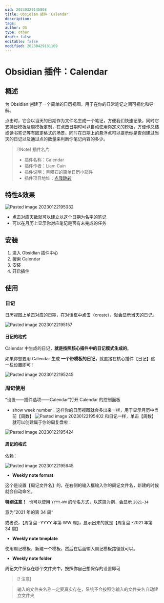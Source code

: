 ```yaml
---
uid: 20230329145808
title: Obsidian 插件：Calendar
description: 
tags: 
author: OS
type: other
draft: false
editable: false
modified: 20230429181109
---
```


# Obsidian 插件：Calendar

## 概述

为 Obsidian 创建了一个简单的日历视图，用于在你的日常笔记之间可视化和导航。

点击时，它会以当天的日期作为文件名生成一个笔记，方便我们快速记录，同时它支持日模板及周模板定制，在点击日期时可以自动使用你定义的模板，方便作总结或读书笔记等有固定格式的场景。同时在日期上的悬浮点可以提示你是否创建过当天的日记以及通过点的数量来判断你笔记内容的多少。

> [!Note] 插件名片
> - 插件名称：Calendar
> - 插件作者：Liam Cain
> - 插件说明：黑曜石的简单日历小部件
> - 插件项目地址：[点我跳转](https://github.com/liamcain/obsidian-calendar-plugin)

## 特性&效果

![Pasted image 20230122195032](Resource/Images/61f0e58b19cad4a8e23a04f7f79c4b96_MD5.png)

- 点击对应天数就可以建立以这个日期为名字的笔记
- 可以在月历上显示你对应笔记是否有未完成的任务

## 安装

1. 进入 Obsidian 插件中心
2. 搜索 Calendar
3. 安装
4. 开启插件

## 使用

### 日记

日历视图上单击对应的日期，在对话框中点击（create），就会显示当天的日记。

![Pasted image 20230122195157](Resource/Images/16aa45a2b12db245a87d85e906dd3672_MD5.png)

#### 日记的格式

Calendar 中生成的日记，**就是按照核心插件中的日记模式生成的**。

如果你想要用 Calendar 生成 **一个带模板的日记**，就直接在核心插件【日记】这一栏设置即可！

![Pasted image 20230122195245](Resource/Images/c94619ff26812c0e6190de975ad54a34_MD5.png)

### 周记使用

“设置——插件选项——Calendar”打开 Calendar 的控制面板

- show week number：这样你的日历视图就会多出来一栏，用于显示月历中当前【周数】
    ![Pasted image 20230122195402](Resource/Images/b4a162e32345fbf473321b470ea49138_MD5.png)
    和日记一样，单击【周数】就可以创建属于你的周复盘啦：

![Pasted image 20230122195424](Resource/Images/3042f0599867aaf80cbf56c0d2d1f5b2_MD5.png)

#### 周记的格式

依赖：

![Pasted image 20230122195645](Resource/Images/4619f6f989ebc80d8020729a041713c4_MD5.png)

- **Weekly note format**

这个是设置【周记文件名】的，在右侧的输入框输入你的周记文件名，新建的时候就会自动命名。

**特别注意！**  也可以使用 `YYYY-WW` 的命名方式，以这周为例，会显示 `2021-34`

意为”2021 年的第 34 周“

或者说，【周复盘 -YYYY 年第 WW 周】，显示出来的就是【周复盘 -2021 年第 34 周】

- **Weekly note tmeplate**

使用周记模板，新建一个模板，然后在后面输入周记模板路径就可以。

- **Weekly note folder**

周记文件保存在哪个文件夹中，按照你自己想保存的设置即可

> [! 注意]

> 输入的文件夹名称一定要真实存在，系统不会按照你输入的文件夹名自动建立文件夹
